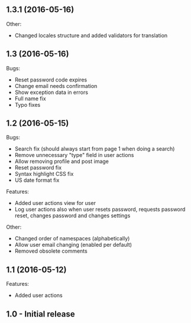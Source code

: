 ## 1.3.1 (2016-05-16)
Other:
* Changed locales structure and added validators for translation

## 1.3 (2016-05-16)
Bugs:
* Reset password code expires
* Change email needs confirmation
* Show exception data in errors
* Full name fix
* Typo fixes

## 1.2 (2016-05-15)
Bugs:
* Search fix (should always start from page 1 when doing a search)
* Remove unnecessary "type" field in user actions
* Allow removing profile and post image
* Reset password fix
* Syntax highlight CSS fix
* US date format fix

Features:
* Added user actions view for user
* Log user actions also when user resets password, requests password reset, changes password and changes settings

Other:
* Changed order of namespaces (alphabetically)
* Allow user email changing (enabled per default)
* Removed obsolete comments

## 1.1 (2016-05-12)
Features:
* Added user actions

## 1.0 - Initial release
